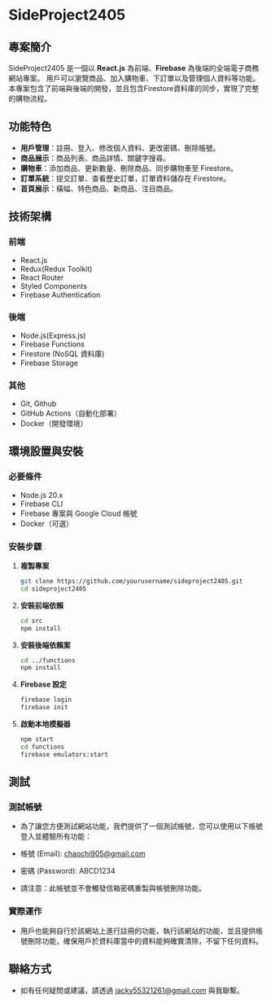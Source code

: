 # SideProject2405

## 專案簡介
SideProject2405 是一個以 **React.js** 為前端、**Firebase** 為後端的全端電子商務網站專案。
用戶可以瀏覽商品、加入購物車、下訂單以及管理個人資料等功能。本專案包含了前端與後端的開發，並且包含Firestore資料庫的同步，實現了完整的購物流程。

## 功能特色
- **用戶管理**：註冊、登入、修改個人資料、更改密碼、刪除帳號。
- **商品展示**：商品列表、商品詳情、關鍵字搜尋。
- **購物車**：添加商品、更新數量、刪除商品、同步購物車至 Firestore。
- **訂單系統**：提交訂單、查看歷史訂單，訂單資料儲存在 Firestore。
- **首頁展示**：橫幅、特色商品、新商品、注目商品。

## 技術架構

### 前端
- React.js
- Redux(Redux Toolkit)
- React Router
- Styled Components
- Firebase Authentication

### 後端
- Node.js(Express.js)
- Firebase Functions
- Firestore (NoSQL 資料庫)
- Firebase Storage

### 其他
- Git, Github
- GitHub Actions（自動化部署）
- Docker（開發環境）

## 環境設置與安裝

### 必要條件
- Node.js 20.x
- Firebase CLI
- Firebase 專案與 Google Cloud 帳號
- Docker（可選）

### 安裝步驟

1. **複製專案**
   ```bash
   git clone https://github.com/yourusername/sideproject2405.git
   cd sideproject2405
   
2. **安裝前端依賴**
   ```bash
   cd src
   npm install
   
3. **安裝後端依賴案**
   ```bash
   cd ../functions
   npm install
   
4. **Firebase 設定**
   ```bash
   firebase login
   firebase init
   
5. **啟動本地模擬器**
   ```bash
   npm start
   cd functions
   firebase emulators:start

## 測試

### 測試帳號
- 為了讓您方便測試網站功能，我們提供了一個測試帳號，您可以使用以下帳號登入並體驗所有功能：

- 帳號 (Email): chaochi905@gmail.com
- 密碼 (Password): ABCD1234
- 請注意：此帳號並不會觸發信箱密碼重製與帳號刪除功能。

### 實際運作
- 用戶也能夠自行於該網站上進行註冊的功能，執行該網站的功能，並且提供帳號刪除功能，確保用戶於資料庫當中的資料能夠確實清除，不留下任何資料。

## 聯絡方式
- 如有任何疑問或建議，請透過 jacky55321261@gmail.com 與我聯繫。